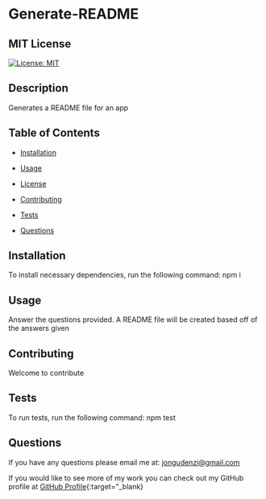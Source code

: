 # Generate-README

  ## MIT License
  [![License: MIT](https://img.shields.io/badge/License-MIT-yellow.svg)](https://opensource.org/licenses/MIT)

  ## **Description** 
  Generates a README file for an app

  ## **Table of Contents**
  * [Installation](#install)

  * [Usage](#Usage)

  * [License](#license)

  * [Contributing](#Contributing)

  * [Tests](#Tests)

  * [Questions](#Questions)
  

## **Installation** <br>
To install necessary dependencies, run the following command:
  npm i

## **Usage**<br>
  Answer the questions provided. A README file will be created based off of the answers given

## **Contributing**<br>
  Welcome to contribute

## **Tests**<br>
To run tests, run the following command:
  npm test

## **Questions**<br>
If you have any questions please email me at: jongudenzi@gmail.com 

If you would like to see more of my work you can check out my GitHub profile at [GitHub Profile](https://github.com/jongudenzi){:target="_blank}

